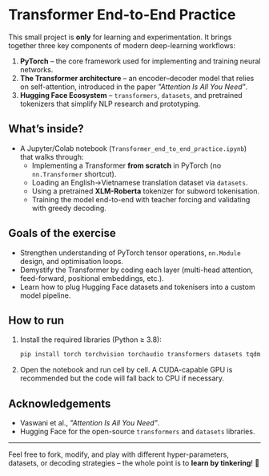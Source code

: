 # Transformer End-to-End Practice

This small project is **only** for learning and experimentation.  It brings together three key components of modern deep-learning workflows:

1. **PyTorch** – the core framework used for implementing and training neural networks.
2. **The Transformer architecture** – an encoder–decoder model that relies on self-attention, introduced in the paper *"Attention Is All You Need"*.
3. **Hugging Face Ecosystem** – `transformers`, `datasets`, and pretrained tokenizers that simplify NLP research and prototyping.

## What’s inside?

* A Jupyter/Colab notebook (`Transformer_end_to_end_practice.ipynb`) that walks through:
  * Implementing a Transformer **from scratch** in PyTorch (no `nn.Transformer` shortcut).
  * Loading an English→Vietnamese translation dataset via `datasets`.
  * Using a pretrained **XLM-Roberta** tokenizer for subword tokenisation.
  * Training the model end-to-end with teacher forcing and validating with greedy decoding.

## Goals of the exercise

* Strengthen understanding of PyTorch tensor operations, `nn.Module` design, and optimisation loops.
* Demystify the Transformer by coding each layer (multi-head attention, feed-forward, positional embeddings, etc.).
* Learn how to plug Hugging Face datasets and tokenisers into a custom model pipeline.

## How to run

1. Install the required libraries (Python ≥ 3.8):
   ```bash
   pip install torch torchvision torchaudio transformers datasets tqdm
   ```
2. Open the notebook and run cell by cell.  A CUDA-capable GPU is recommended but the code will fall back to CPU if necessary.

## Acknowledgements

* Vaswani et al., *"Attention Is All You Need"*.
* Hugging Face for the open-source `transformers` and `datasets` libraries.

---

Feel free to fork, modify, and play with different hyper-parameters, datasets, or decoding strategies – the whole point is to **learn by tinkering**! 🚀
